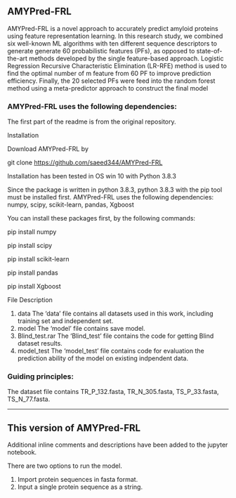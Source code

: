 ## AMYPred-FRL

AMYPred-FRL is a novel approach to accurately predict amyloid proteins using feature representation learning. In this research study, we combined six well-known ML algorithms with ten different sequence descriptors to generate generate 60 probabilistic features (PFs), as opposed to state-of-the-art methods developed by the single feature-based approach.  Logistic Regression Recursive Characteristic Elimination (LR-RFE) method is used to find the optimal number of m feature from 60 PF to improve prediction efficiency. Finally, the 20 selected PFs were feed into the random forest method using a meta-predictor approach to construct the final model

### AMYPred-FRL uses the following dependencies:
The first part of the readme is from the original repository.

Installation

Download AMYPred-FRL by

git clone https://github.com/saeed344/AMYPred-FRL

Installation has been tested in OS win 10 with Python 3.8.3

Since the package is written in python 3.8.3, python 3.8.3 with the pip tool must be installed first.
 AMYPred-FRL uses the following dependencies: numpy, scipy, scikit-learn, pandas, Xgboost 

You can install these packages first, by the following commands:

pip install numpy

pip install scipy

pip install scikit-learn

pip install pandas

pip install Xgboost

File Description
1. data
The ‘data’ file contains all datasets used in this work, including training set and independent set.
3. model
The ‘model’ file contains save model.
4. Blind_test.rar
The ‘Blind_test’ file contains the code for getting Blind dataset results.
5. model_test
The ‘model_test’ file contains code for evaluation the prediction ability of the model on existing indpendent data.

### Guiding principles: 

The dataset file contains  TR_P_132.fasta, TR_N_305.fasta, TS_P_33.fasta, TS_N_77.fasta.

__________________________________________________________________________________________________________________________________________________

## This version of AMYPred-FRL

Additional inline comments and descriptions have been added to the jupyter notebook.

There are two options to run the model. 
1. Import protein sequences in fasta format.
2. Input a single protein sequence as a string.


 



